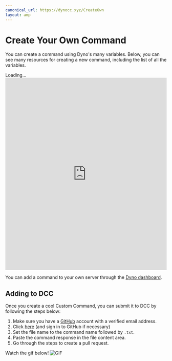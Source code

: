 ```yaml
---
canonical_url: https://dynocc.xyz/CreateOwn
layout: amp
---
```


# Create Your Own Command
You can create a command using Dyno's many variables. Below, you can see many resources for creating a new command, including the list of all the variables.

<amp-iframe class="rounded" height="600" frameborder="0" sandbox="allow-scripts allow-same-origin" src="https://widgetbot.io/channels/333058206198661132/333130753296564227"><span placeholder>Loading...</span><noscript><iframe class="rounded" height="600" width="100%" frameborder="0" src="https://widgetbot.io/channels/333058206198661132/333130753296564227">Looks like your browser does not support iframes.</iframe></noscript></amp-iframe>

You can add a command to your own server through the [Dyno dashboard](https://dynobot.net).

## Adding to DCC
Once you create a cool Custom Command, you can submit it to DCC by following the steps below:
1. Make sure you have a [GitHub](https://github.com) account with a verified email address.
2. Click [here](https://github.com/DynoCC/Dyno-Custom-Commands/new/master) (and sign in to GitHub if necessary)
3. Set the file name to the command name followed by `.txt`.
4. Paste the command response in the file content area.
5. Go through the steps to create a pull request.

Watch the gif below!
<amp-img src="https://magic.school-b.us/463828651016978442.gif" width="940" height="600.17" alt="GIF"><noscript><img src="https://magic.school-b.us/463828651016978442.gif" alt="GIF"></noscript></amp-img>
